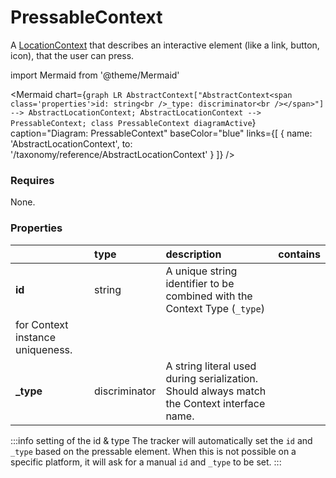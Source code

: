 # PressableContext

A [LocationContext](/taxonomy/reference/location-contexts/overview.md) that describes an interactive element (like a link, button, icon), that the user can press.

import Mermaid from '@theme/Mermaid'

<Mermaid chart={`
    graph LR
      AbstractContext["AbstractContext<span class='properties'>id: string<br />_type: discriminator<br /></span>"] --> AbstractLocationContext;
      AbstractLocationContext --> PressableContext;
    class PressableContext diagramActive
  `}
  caption="Diagram: PressableContext"
  baseColor="blue"
  links={[
    { name: 'AbstractLocationContext', to: '/taxonomy/reference/AbstractLocationContext' }
  ]}
/>

### Requires

None.

### Properties

|           | type          | description                                                                                                 | contains |
|:----------|:--------------|:------------------------------------------------------------------------------------------------------------|:---------|
| **id**    | string        | A unique string identifier to be combined with the Context Type (`_type`) 
for Context instance uniqueness. |          |
| **_type** | discriminator | A string literal used during serialization. Should always match the Context interface name.                 |          |

:::info setting of the id & type
The tracker will automatically set the `id` and `_type` based on the pressable element. When this is not possible on a specific platform, it will ask for a manual `id` and `_type` to be set.
:::
